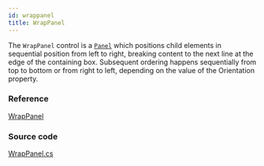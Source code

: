 ```yaml
---
id: wrappanel
title: WrapPanel
---
```


The `WrapPanel` control is a [`Panel`](panel) which positions child elements in sequential position from left to right, breaking content to the next line at the edge of the containing box. Subsequent ordering happens sequentially from top to bottom or from right to left, depending on the value of the Orientation property.

### Reference

[WrapPanel](http://reference.avaloniaui.net/api/Avalonia.Controls/WrapPanel/)

### Source code

[WrapPanel.cs](https://github.com/AvaloniaUI/Avalonia/blob/master/src/Avalonia.Controls/WrapPanel.cs)
